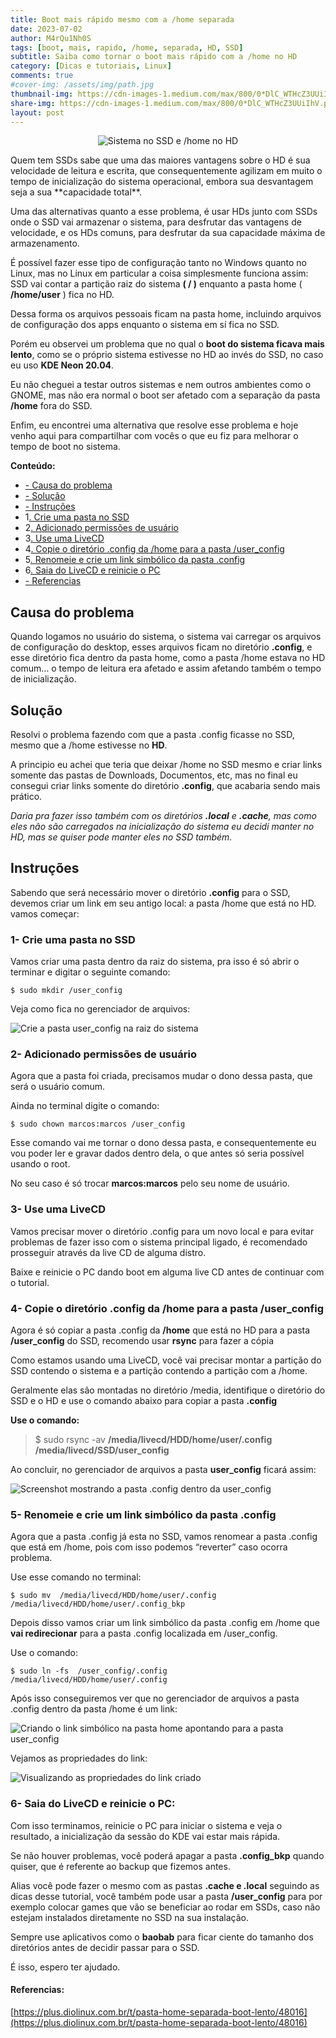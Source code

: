 ```yaml
---
title: Boot mais rápido mesmo com a /home separada
date: 2023-07-02
author: M4rQu1Nh0S
tags: [boot, mais, rapido, /home, separada, HD, SSD]
subtitle: Saiba como tornar o boot mais rápido com a /home no HD
category: [Dicas e tutoriais, Linux]
comments: true
#cover-img: /assets/img/path.jpg
thumbnail-img: https://cdn-images-1.medium.com/max/800/0*DlC_WTHcZ3UUiIhV.png
share-img: https://cdn-images-1.medium.com/max/800/0*DlC_WTHcZ3UUiIhV.png
layout: post
---
```


<p align='center'><img alt='Sistema no SSD e /home no HD' src="https://cdn-images-1.medium.com/max/800/0*DlC_WTHcZ3UUiIhV.png"/></p>
Quem tem SSDs sabe que uma das maiores vantagens sobre o HD é sua velocidade de leitura e escrita, que consequentemente agilizam em muito o tempo de inicialização do sistema operacional, embora sua desvantagem seja a sua **capacidade total**.

Uma das alternativas quanto a esse problema, é usar HDs junto com SSDs onde o SSD vai armazenar o sistema, para desfrutar das vantagens de velocidade, e os HDs comuns, para desfrutar da sua capacidade máxima de armazenamento.

É possível fazer esse tipo de configuração tanto no Windows quanto no Linux, mas no Linux em particular a coisa simplesmente funciona assim: SSD vai contar a partição raiz do sistema **( / )** enquanto a pasta home ( **/home/user** ) fica no HD.

Dessa forma os arquivos pessoais ficam na pasta home, incluindo arquivos de configuração dos apps enquanto o sistema em sí fica no SSD.

Porém eu observei um problema que no qual o **boot do sistema ficava mais lento**, como se o próprio sistema estivesse no HD ao invés do SSD, no caso eu uso **KDE Neon 20.04**.

Eu não cheguei a testar outros sistemas e nem outros ambientes como o GNOME, mas não era normal o boot ser afetado com a separação da pasta **/home** fora do SSD.

Enfim, eu encontrei uma alternativa que resolve esse problema e hoje venho aqui para compartilhar com vocês o que eu fiz para melhorar o tempo de boot no sistema.

**Conteúdo:**

- [- Causa do problema](#causa-do-problema)
- [- Solução](#solução)
- [- Instruções](#instruções)
- 1[. Crie uma pasta no SSD](#1--crie-uma-pasta-no-ssd)
- 2[. Adicionado permissões de usuário](#2--adicionado-permissões-de-usuário)
- 3[. Use uma LiveCD](#3--use-uma-livecd)
- 4[. Copie o diretório .config da /home para a pasta /user_config](#4--copie-o-diretório-config-da-home-para-a-pasta-user_config)
- 5[. Renomeie e crie um link simbólico da pasta .config](#5--renomeie-e-crie-um-link-simbólico-da-pasta-config)
- 6[. Saia do LiveCD e reinicie o PC](#6--saia-do-livecd-e-reinicie-o-pc)
- [- Referencias](#referencias)

## Causa do problema
Quando logamos no usuário do sistema, o sistema vai carregar os arquivos de configuração do desktop, esses arquivos ficam no diretório **.config**, e esse diretório fica dentro da pasta home, como a pasta /home estava no HD comum… o tempo de leitura era afetado e assim afetando também o tempo de inicialização.

## Solução
Resolvi o problema fazendo com que a pasta .config ficasse no SSD, mesmo que a /home estivesse no **HD**.

A principio eu achei que teria que deixar /home no SSD mesmo e criar links somente das pastas de Downloads, Documentos, etc, mas no final eu consegui criar links somente do diretório **.config**, que acabaria sendo mais prático.

_Daria pra fazer isso também com os diretórios_ **_.local_** _e_ **_.cache_**_, mas como eles não são carregados na inicialização do sistema eu decidi manter no HD, mas se quiser pode manter eles no SSD também._

## Instruções
Sabendo que será necessário mover o diretório **.config** para o SSD, devemos criar um link em seu antigo local: a pasta /home que está no HD. vamos começar:

### 1- Crie uma pasta no SSD
Vamos criar uma pasta dentro da raiz do sistema, pra isso é só abrir o terminar e digitar o seguinte comando:

    $ sudo mkdir /user_config

Veja como fica no gerenciador de arquivos:

![Crie a pasta user_config na raiz do sistema](https://cdn-images-1.medium.com/max/800/0*1dRjk5rR5X4e8c-u.png)

### 2- Adicionado permissões de usuário
Agora que a pasta foi criada, precisamos mudar o dono dessa pasta, que será o usuário comum.

Ainda no terminal digite o comando:

    $ sudo chown marcos:marcos /user_config

Esse comando vai me tornar o dono dessa pasta, e consequentemente eu vou poder ler e gravar dados dentro dela, o que antes só seria possível usando o root.

No seu caso é só trocar **marcos:marcos** pelo seu nome de usuário.

### 3- Use uma LiveCD
Vamos precisar mover o diretório .config para um novo local e para evitar problemas de fazer isso com o sistema principal ligado, é recomendado prosseguir através da live CD de alguma distro.

Baixe e reinicie o PC dando boot em alguma live CD antes de continuar com o tutorial.

### 4- Copie o diretório .config da /home para a pasta /user_config
Agora é só copiar a pasta .config da **/home** que está no HD para a pasta **/user_config** do SSD, recomendo usar **rsync** para fazer a cópia

Como estamos usando uma LiveCD, você vai precisar montar a partição do SSD contendo o sistema e a partição contendo a partição com a /home.

Geralmente elas são montadas no diretório /media, identifique o diretório do SSD e o HD e use o comando abaixo para copiar a pasta **.config**

**Use o comando:**

> $ sudo rsync -av **/media/livecd/HDD/home/user/.config** **/media/livecd/SSD/user_config**

Ao concluir, no gerenciador de arquivos a pasta **user_config** ficará assim:

![Screenshot mostrando a pasta .config dentro da user_config](https://cdn-images-1.medium.com/max/800/0*-HFrxC16tA4rEP0D.png)

### 5- Renomeie e crie um link simbólico da pasta .config
Agora que a pasta .config já esta no SSD, vamos renomear a pasta .config que está em /home, pois com isso podemos “reverter” caso ocorra problema.

Use esse comando no terminal:

    $ sudo mv  /media/livecd/HDD/home/user/.config /media/livecd/HDD/home/user/.config_bkp

Depois disso vamos criar um link simbólico da pasta .config em /home que **vai redirecionar** para a pasta .config localizada em /user_config.

Use o comando:

    $ sudo ln -fs  /user_config/.config /media/livecd/HDD/home/user/.config

Após isso conseguiremos ver que no gerenciador de arquivos a pasta .config dentro da pasta /home é um link:

![Criando o link simbólico na pasta home apontando para a pasta user_config](https://cdn-images-1.medium.com/max/800/0*FsXPxogaDrlBXKSL.png)

Vejamos as propriedades do link:

![Visualizando as propriedades do link criado](https://cdn-images-1.medium.com/max/800/0*3PR2l0nGp5A0sFjn.png)

### 6- Saia do LiveCD e reinicie o PC:
Com isso terminamos, reinicie o PC para iniciar o sistema e veja o resultado, a inicialização da sessão do KDE vai estar mais rápida.

Se não houver problemas, você poderá apagar a pasta **.config_bkp** quando quiser, que é referente ao backup que fizemos antes.

Alias você pode fazer o mesmo com as pastas **.cache e .local** seguindo as dicas desse tutorial, você também pode usar a pasta **/user_config** para por exemplo colocar games que vão se beneficiar ao rodar em SSDs, caso não estejam instalados diretamente no SSD na sua instalação.

Sempre use aplicativos como o **baobab** para ficar ciente do tamanho dos diretórios antes de decidir passar para o SSD.

É isso, espero ter ajudado.

#### Referencias:
[https://plus.diolinux.com.br/t/pasta-home-separada-boot-lento/48016](https://plus.diolinux.com.br/t/pasta-home-separada-boot-lento/48016)

